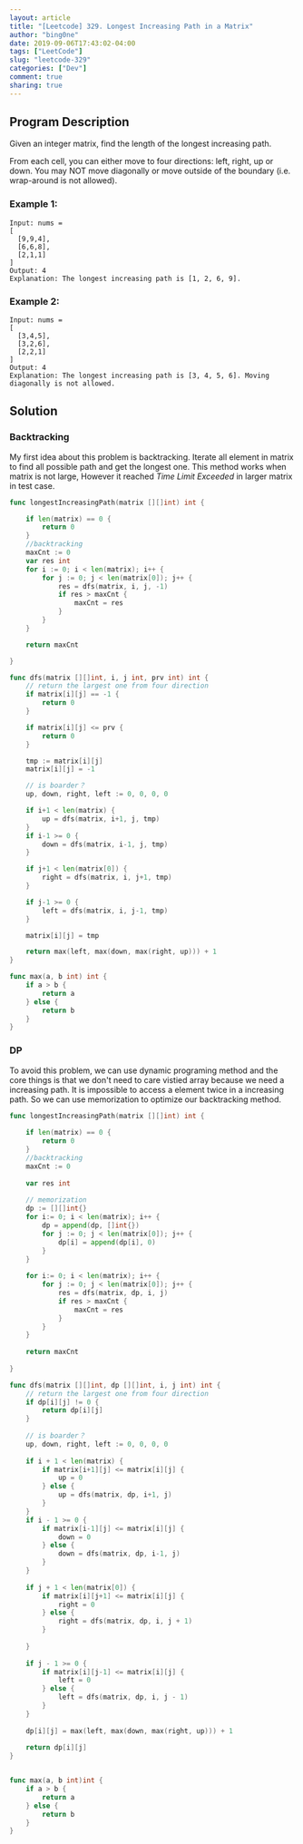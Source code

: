 ```yaml
---
layout: article
title: "[Leetcode] 329. Longest Increasing Path in a Matrix"
author: "bing0ne"
date: 2019-09-06T17:43:02-04:00
tags: ["LeetCode"]
slug: "leetcode-329"
categories: ["Dev"]
comment: true
sharing: true
---
```


## Program Description 

Given an integer matrix, find the length of the longest increasing path.

From each cell, you can either move to four directions: left, right, up or down. You may NOT move diagonally or move outside of the boundary (i.e. wrap-around is not allowed).
<!--more-->

### Example 1:

```
Input: nums = 
[
  [9,9,4],
  [6,6,8],
  [2,1,1]
] 
Output: 4 
Explanation: The longest increasing path is [1, 2, 6, 9].
```

### Example 2: 

```
Input: nums = 
[
  [3,4,5],
  [3,2,6],
  [2,2,1]
] 
Output: 4 
Explanation: The longest increasing path is [3, 4, 5, 6]. Moving diagonally is not allowed.
```


## Solution 

### Backtracking 

My first idea about this problem is backtracking. Iterate all element in matrix to find all possible path and get the longest one. This method works when matrix is not large, However it reached *Time Limit Exceeded* in larger matrix in test case. 

```go
func longestIncreasingPath(matrix [][]int) int {

	if len(matrix) == 0 {
		return 0
	}
	//backtracking
	maxCnt := 0
	var res int
	for i := 0; i < len(matrix); i++ {
		for j := 0; j < len(matrix[0]); j++ {
			res = dfs(matrix, i, j, -1)
			if res > maxCnt {
				maxCnt = res
			}
		}
	}

	return maxCnt

}

func dfs(matrix [][]int, i, j int, prv int) int {
	// return the largest one from four direction
	if matrix[i][j] == -1 {
		return 0
	}

	if matrix[i][j] <= prv {
		return 0
	}

	tmp := matrix[i][j]
	matrix[i][j] = -1

	// is boarder？
	up, down, right, left := 0, 0, 0, 0

	if i+1 < len(matrix) {
		up = dfs(matrix, i+1, j, tmp)
	}
	if i-1 >= 0 {
		down = dfs(matrix, i-1, j, tmp)
	}

	if j+1 < len(matrix[0]) {
		right = dfs(matrix, i, j+1, tmp)
	}

	if j-1 >= 0 {
		left = dfs(matrix, i, j-1, tmp)
	}

	matrix[i][j] = tmp

	return max(left, max(down, max(right, up))) + 1
}

func max(a, b int) int {
	if a > b {
		return a
	} else {
		return b
	}
}
```


### DP 

To avoid this problem, we can use dynamic programing method and the core things is that we don't need to care vistied array because we need a increasing path. It is impossible to access a element twice in a increasing path. So we can use memorization to optimize our backtracking method.


```go
func longestIncreasingPath(matrix [][]int) int {
    
    if len(matrix) == 0 {
        return 0
    }
    //backtracking
    maxCnt := 0
    
    var res int
    
    // memorization 
    dp := [][]int{}
    for i:= 0; i < len(matrix); i++ {
        dp = append(dp, []int{})
        for j := 0; j < len(matrix[0]); j++ {
            dp[i] = append(dp[i], 0)
        }
    }
    
    for i:= 0; i < len(matrix); i++ {
        for j := 0; j < len(matrix[0]); j++ {
            res = dfs(matrix, dp, i, j)
            if res > maxCnt {
                maxCnt = res
            }
        }
    }
    
    return maxCnt
    
}

func dfs(matrix [][]int, dp [][]int, i, j int) int {
    // return the largest one from four direction
    if dp[i][j] != 0 {
        return dp[i][j]
    }
    
    // is boarder？
    up, down, right, left := 0, 0, 0, 0
    
    if i + 1 < len(matrix) {
        if matrix[i+1][j] <= matrix[i][j] {
            up = 0
        } else {
            up = dfs(matrix, dp, i+1, j)
        }
    }
    if i - 1 >= 0 {
        if matrix[i-1][j] <= matrix[i][j] {
            down = 0
        } else {
            down = dfs(matrix, dp, i-1, j)
        }
    }
    
    if j + 1 < len(matrix[0]) {
        if matrix[i][j+1] <= matrix[i][j] {
            right = 0
        } else {
            right = dfs(matrix, dp, i, j + 1)
        }
        
    }
    
    if j - 1 >= 0 {
        if matrix[i][j-1] <= matrix[i][j] {
            left = 0
        } else {
            left = dfs(matrix, dp, i, j - 1)
        }
    }
    
    dp[i][j] = max(left, max(down, max(right, up))) + 1 
    
    return dp[i][j]
}


func max(a, b int)int {
    if a > b {
        return a
    } else {
        return b
    }
}
```
